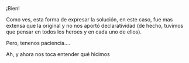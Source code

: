 ¡Bien!

Como ves, esta forma de expresar la solución, en este caso, fue mas extensa que la original y no nos aportó declaratividad (de hecho, tuvimos que pensar en todos los heroes y en cada uno de ellos). 

Pero, tenenos paciencia....

Ah, y ahora nos toca entender qué hicimos